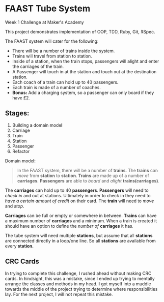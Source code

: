FAAST Tube System
=================

Week 1 Challenge at Maker's Academy

This project demonstrates implementation of OOP, TDD, Ruby, Git, RSpec. 

The FAAST system will cater for the following:

- There will be a number of trains inside the system.
- Trains will travel from station to station.
- Inside of a station, when the train stops, passengers will alight and enter the carriages of the train.
- A Passenger will touch in at the station and touch out at the destination station.
- Each coach of a train can hold up to 40 passengers.
- Each train is made of a number of coaches.
- **Bonus:** Add a charging system, so a passenger can only board if they have £2.

Stages:
-------

1. Building a domain model
2. Carriage
3. Train
4. Station
5. Passenger
6. Refactor

Domain model:

>In the FAAST system, there will be a number of **trains**. The **trains** can *move* from **station** to **station**. **Trains** are made up of a number of **carriages**. **Passengers** are able to *board* and *alight* **trains(carriages)**. 

The **carriages** can hold up to 40 **passengers**. **Passengers** will need to *check in* and out at stations. Ultimately in order to check in they need to *have a certain amount of credit* on their card. The **train** will need to *move* and *stop*. 

**Carriages** can be full or empty or somewhere in between. 
**Trains** can have a maximum number of **carriages** and a minimum. When a train is created it should have an option to define the *number of* **carriages** it has. 

The tube system will need multiple **stations**, but assume that all **stations** are connected directly in a loop/one line. So all **stations** are available from every **station**. 



CRC Cards
---------

In trying to complete this challenge, I rushed ahead without making CRC cards. In hindsight, this was a mistake, since I ended up trying to mentally arrange the classes and methods in my head. I got myself into a muddle towards the middle of the project trying to determine where responsibilities lay. For the next project, I will not repeat this mistake. 